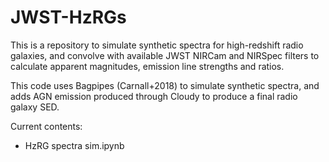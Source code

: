 # JWST-HzRGs
This is a repository to simulate synthetic spectra for high-redshift radio galaxies, and convolve with available JWST NIRCam and NIRSpec filters to calculate apparent magnitudes, emission line strengths and ratios.

This code uses Bagpipes (Carnall+2018) to simulate synthetic spectra, and adds AGN emission produced through Cloudy to produce a final radio galaxy SED.

Current contents:
- HzRG spectra sim.ipynb
